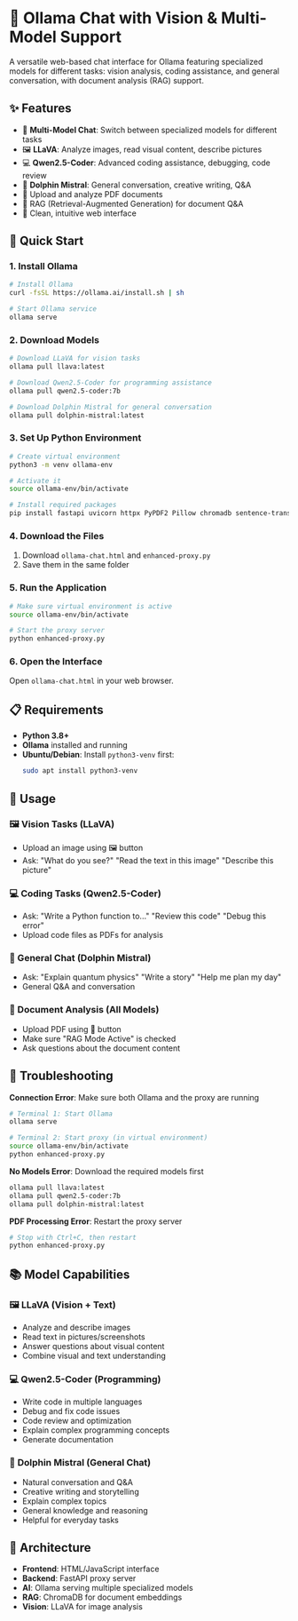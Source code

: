 # 🦙 Ollama Chat with Vision & Multi-Model Support

A versatile web-based chat interface for Ollama featuring specialized models for different tasks: vision analysis, coding assistance, and general conversation, with document analysis (RAG) support.

## ✨ Features

- 💬 **Multi-Model Chat**: Switch between specialized models for different tasks
- 🖼️ **LLaVA**: Analyze images, read visual content, describe pictures
- 💻 **Qwen2.5-Coder**: Advanced coding assistance, debugging, code review
- 🐬 **Dolphin Mistral**: General conversation, creative writing, Q&A
- 📄 Upload and analyze PDF documents 
- 🧠 RAG (Retrieval-Augmented Generation) for document Q&A
- 🎯 Clean, intuitive web interface

## 🚀 Quick Start

### 1. Install Ollama

```bash
# Install Ollama
curl -fsSL https://ollama.ai/install.sh | sh

# Start Ollama service
ollama serve
```

### 2. Download Models

```bash
# Download LLaVA for vision tasks
ollama pull llava:latest

# Download Qwen2.5-Coder for programming assistance  
ollama pull qwen2.5-coder:7b

# Download Dolphin Mistral for general conversation
ollama pull dolphin-mistral:latest
```

### 3. Set Up Python Environment

```bash
# Create virtual environment
python3 -m venv ollama-env

# Activate it
source ollama-env/bin/activate

# Install required packages
pip install fastapi uvicorn httpx PyPDF2 Pillow chromadb sentence-transformers python-multipart
```

### 4. Download the Files

1. Download `ollama-chat.html` and `enhanced-proxy.py`
2. Save them in the same folder

### 5. Run the Application

```bash
# Make sure virtual environment is active
source ollama-env/bin/activate

# Start the proxy server
python enhanced-proxy.py
```

### 6. Open the Interface

Open `ollama-chat.html` in your web browser.

## 📋 Requirements

- **Python 3.8+**
- **Ollama** installed and running
- **Ubuntu/Debian**: Install `python3-venv` first:
  ```bash
  sudo apt install python3-venv
  ```

## 🎯 Usage

### **🖼️ Vision Tasks (LLaVA)**
- Upload an image using 🖼️ button
- Ask: "What do you see?" "Read the text in this image" "Describe this picture"

### **💻 Coding Tasks (Qwen2.5-Coder)**  
- Ask: "Write a Python function to..." "Review this code" "Debug this error"
- Upload code files as PDFs for analysis

### **💬 General Chat (Dolphin Mistral)**
- Ask: "Explain quantum physics" "Write a story" "Help me plan my day"
- General Q&A and conversation

### **📄 Document Analysis (All Models)**
- Upload PDF using 📁 button
- Make sure "RAG Mode Active" is checked
- Ask questions about the document content

## 🐛 Troubleshooting

**Connection Error**: Make sure both Ollama and the proxy are running
```bash
# Terminal 1: Start Ollama
ollama serve

# Terminal 2: Start proxy (in virtual environment)
source ollama-env/bin/activate
python enhanced-proxy.py
```

**No Models Error**: Download the required models first
```bash
ollama pull llava:latest
ollama pull qwen2.5-coder:7b  
ollama pull dolphin-mistral:latest
```

**PDF Processing Error**: Restart the proxy server
```bash
# Stop with Ctrl+C, then restart
python enhanced-proxy.py
```

## 📚 Model Capabilities

### 🖼️ **LLaVA (Vision + Text)**
- Analyze and describe images
- Read text in pictures/screenshots  
- Answer questions about visual content
- Combine visual and text understanding

### 💻 **Qwen2.5-Coder (Programming)**
- Write code in multiple languages
- Debug and fix code issues
- Code review and optimization
- Explain complex programming concepts
- Generate documentation

### 🐬 **Dolphin Mistral (General Chat)**
- Natural conversation and Q&A
- Creative writing and storytelling
- Explain complex topics
- General knowledge and reasoning
- Helpful for everyday tasks

## 🔧 Architecture

- **Frontend**: HTML/JavaScript interface
- **Backend**: FastAPI proxy server
- **AI**: Ollama serving multiple specialized models
- **RAG**: ChromaDB for document embeddings
- **Vision**: LLaVA for image analysis
